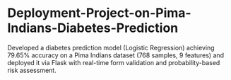 # Deployment-Project-on-Pima-Indians-Diabetes-Prediction
Developed a diabetes prediction model (Logistic Regression) achieving 79.65% accuracy on a Pima Indians dataset (768 samples, 9 features) and deployed it via Flask with real-time form validation and probability-based risk assessment.
